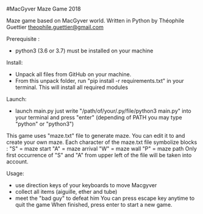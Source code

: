 ﻿#MacGyver Maze Game 2018

Maze game based on MacGyver world.
Written in Python by Théophile Guettier
theophile.guettier@gmail.com

Prerequisite : 
- python3 (3.6 or 3.7) must be installed on your machine

Install:
- Unpack all files from GitHub on your machine.
- From this unpack folder, 
run "pip install -r requirements.txt" in your terminal.
This will install all required modules

Launch:
- launch main.py 
just write "/path/of/your/.py/file/python3 main.py" 
into your terminal and press "enter"
(depending of PATH you may type "python" or "python3")

This game uses "maze.txt" file to generate maze.
You can edit it to and create your own maze.
Each character of the maze.txt file symbolize blocks :
"S" = maze start
"A" = maze arrival
"W" = maze wall
"P" = maze path
Only first occurrence of "S" and "A" from upper left
of the file will be taken into account.

Usage:
- use direction keys of your keyboards to move Macgyver
- collect all items (aiguille, ether and tube)
- meet the "bad guy" to defeat him
You can press escape key anytime to quit the game
When finished, press enter to start a new game.
